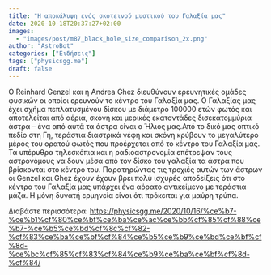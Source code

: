 ```yaml
---
title: "Η αποκάλυψη ενός σκοτεινού μυστικού του Γαλαξία μας"
date: 2020-10-18T20:37:27+02:00
images:
  - "images/post/m87_black_hole_size_comparison_2x.png"
author: "AstroBot"
categories: ["Ειδήσεις"]
tags: ["physicsgg.me"]
draft: false
---
```


Ο Reinhard Genzel και η Andrea Ghez διευθύνουν ερευνητικές ομάδες φυσικών οι οποίοι ερευνούν το κέντρο του Γαλαξία μας. Ο Γαλαξίας μας έχει σχήμα πεπλατυσμένου δίσκου με διάμετρο 100000 ετών φωτός και αποτελείται από αέρια, σκόνη και μερικές εκατοντάδες δισεκατομμύρια άστρα – ένα από αυτά τα άστρα είναι ο Ήλιος μας.Από το δικό μας οπτικό πεδίο στη Γη, τεράστια διαστρικά νέφη και σκόνη κρύβουν το μεγαλύτερο μέρος του ορατού φωτός που προέρχεται από το κέντρο του Γαλαξία μας. Τα υπέρυθρα τηλεσκόπια και η ραδιοαστρονομία επέτρεψαν τους αστρονόμους να δουν μέσα από τον δίσκο του γαλαξία τα άστρα που βρίσκονται στο κέντρο του. Παρατηρώντας τις τροχιές αυτών των άστρων οι Genzel και Ghez έχουν έχουν βρει πολύ ισχυρές αποδείξεις ότι στο κέντρο του Γαλαξία μας υπάρχει ένα αόρατο αντικείμενο με τεράστια μάζα. Η μόνη δυνατή ερμηνεία είναι ότι πρόκειται για μαύρη τρύπα.

Διαβάστε περισσότερα: https://physicsgg.me/2020/10/16/%ce%b7-%ce%b1%cf%80%ce%bf%ce%ba%ce%ac%ce%bb%cf%85%cf%88%ce%b7-%ce%b5%ce%bd%cf%8c%cf%82-%cf%83%ce%ba%ce%bf%cf%84%ce%b5%ce%b9%ce%bd%ce%bf%cf%8d-%ce%bc%cf%85%cf%83%cf%84%ce%b9%ce%ba%ce%bf%cf%8d-%cf%84/
